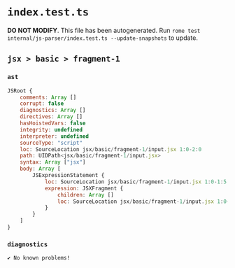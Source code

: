 # `index.test.ts`

**DO NOT MODIFY**. This file has been autogenerated. Run `rome test internal/js-parser/index.test.ts --update-snapshots` to update.

## `jsx > basic > fragment-1`

### `ast`

```javascript
JSRoot {
	comments: Array []
	corrupt: false
	diagnostics: Array []
	directives: Array []
	hasHoistedVars: false
	integrity: undefined
	interpreter: undefined
	sourceType: "script"
	loc: SourceLocation jsx/basic/fragment-1/input.jsx 1:0-2:0
	path: UIDPath<jsx/basic/fragment-1/input.jsx>
	syntax: Array ["jsx"]
	body: Array [
		JSExpressionStatement {
			loc: SourceLocation jsx/basic/fragment-1/input.jsx 1:0-1:5
			expression: JSXFragment {
				children: Array []
				loc: SourceLocation jsx/basic/fragment-1/input.jsx 1:0-1:5
			}
		}
	]
}
```

### `diagnostics`

```
✔ No known problems!

```

